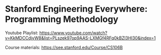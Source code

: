 # Stanford Engineering Everywhere: Programming Methodology

Youtube Playlist: https://www.youtube.com/watch?v=KkMDCCdjyW8&list=PLszek97op9AAS-LXMGf4RFq0kBZl3HI30&index=1

Course materials: https://see.stanford.edu/Course/CS106B